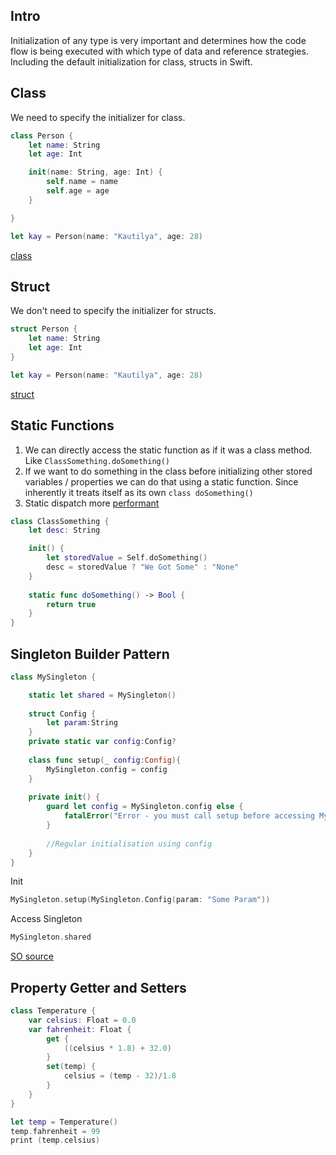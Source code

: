 


## Intro
Initialization of any type is very important and determines how the code flow is being executed with which type of data and reference strategies.
Including the default initialization for class, structs in Swift.



## Class

We need to specify the initializer for class.
```swift
class Person {
	let name: String
	let age: Int

	init(name: String, age: Int) {
		self.name = name
		self.age = age
	}

}

let kay = Person(name: "Kautilya", age: 28)
```

[class](class.md)
## Struct

We don't need to specify the initializer for structs.
```swift
struct Person {
	let name: String
	let age: Int
}

let kay = Person(name: "Kautilya", age: 28)
```

[struct](struct.md)

## Static Functions
1. We can directly access the static function as if it was a class method. Like `ClassSomething.doSomething()`
2. If we want to do something in the class before initializing other stored variables / properties we can do that using a static function. Since inherently it treats itself as its own `class doSomething()`
3. Static dispatch more [performant](ios/xcode/performance#Static%20vs%20Dynamic%20dispatch) 

```swift
class ClassSomething {
	let desc: String

	init() {
		let storedValue = Self.doSomething()
		desc = storedValue ? "We Got Some" : "None"
	}
	
	static func doSomething() -> Bool {
		return true
	}
}
```




## Singleton Builder Pattern

```swift
class MySingleton {

    static let shared = MySingleton()
    
    struct Config {
        let param:String
    }
    private static var config:Config?
    
    class func setup(_ config:Config){
        MySingleton.config = config
    }
    
    private init() {
        guard let config = MySingleton.config else {
            fatalError("Error - you must call setup before accessing MySingleton.shared")
        }
        
        //Regular initialisation using config
    }
}
```

Init

```swift
MySingleton.setup(MySingleton.Config(param: "Some Param"))
```

Access Singleton

```swift
MySingleton.shared
```

[SO source](https://stackoverflow.com/questions/28429544/singleton-and-init-with-parameter)



## Property Getter and Setters 


```swift
class Temperature {
    var celsius: Float = 0.0
    var fahrenheit: Float {
        get {
            ((celsius * 1.8) + 32.0)
        }
        set(temp) {
            celsius = (temp - 32)/1.8
        }
    }
}

let temp = Temperature()
temp.fahrenheit = 99
print (temp.celsius)
```